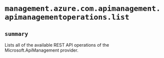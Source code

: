 # `management.azure.com.apimanagement.apimanagementoperations.list`

## `summary`
Lists all of the available REST API operations of the Microsoft.ApiManagement provider.


